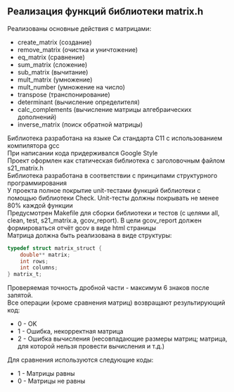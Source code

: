 ## Реализация функций библиотеки matrix.h

Реализованы основные действия с матрицами: 
- create_matrix (создание)
- remove_matrix (очистка и уничтожение)
- eq_matrix (сравнение)
- sum_matrix (сложение)
- sub_matrix (вычитание)
- mult_matrix (умножение)
- mult_number (умножение на число)
- transpose (транспонирование)
- determinant (вычисление определителя)
- calc_complements (вычисление матрицы алгебраических дополнений)
- inverse_matrix (поиск обратной матрицы)

Библиотека разработана на языке Си стандарта C11 с использованием компилятора gcc \
При написании кода придерживался Google Style\
Проект оформлен как статическая библиотека с заголовочным файлом s21_matrix.h\
Библиотека разработана в соответствии с принципами структурного программирования\
У проекта полное покрытие unit-тестами функций библиотеки c помощью библиотеки Check. Unit-тесты должны покрывать не менее 80% каждой функции\
Предусмотрен Makefile для сборки библиотеки и тестов (с целями all, clean, test, s21_matrix.a, gcov_report). В цели gcov_report должен формироваться отчёт gcov в виде html страницы \
Матрица должна быть реализована в виде структуры:
```c
typedef struct matrix_struct {
    double** matrix;
    int rows;
    int columns;
} matrix_t;
```
Проверяемая точность дробной части - максимум 6 знаков после запятой.\
Все операции (кроме сравнения матриц) возвращают результирующий код:  
- 0 - OK
- 1 - Ошибка, некорректная матрица   
- 2 - Ошибка вычисления (несовпадающие размеры матриц; матрица, для которой нельзя провести вычисления и т.д.)

Для сравнения используются следующие коды:
- 1 - Матрицы равны
- 0 - Матрицы не равны

